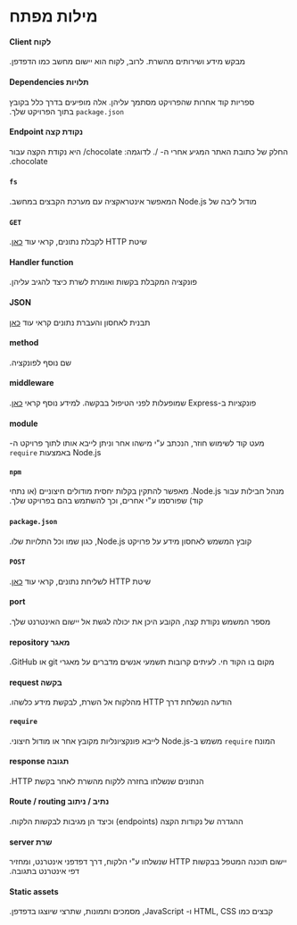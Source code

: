 # &#x202b; מילות מפתח

#### &#x202b; לקוח Client
&#x202b;
מבקש מידע ושירותים מהשרת. לרוב, לקוח הוא יישום מחשב כמו הדפדפן.

#### &#x202b; תלויות Dependencies
&#x202b;
ספריות קוד אחרות שהפרויקט מסתמך עליהן. אלה מופיעים בדרך כלל בקובץ `package.json` בתוך הפרויקט שלך.

#### &#x202b; נקודת קצה Endpoint
&#x202b;
החלק של כתובת האתר המגיע אחרי ה- /. לדוגמה: chocolate/ היא נקודת הקצה עבור chocolate.

#### &#x202b; `fs`
&#x202b;
מודול ליבה של Node.js המאפשר אינטראקציה עם מערכת הקבצים במחשב.

#### &#x202b; `GET`
&#x202b;
שיטת HTTP לקבלת נתונים, קראי עוד [כאן](https://www.w3schools.com/tags/ref_httpmethods.asp).

#### &#x202b; Handler function
&#x202b;
פונקציה המקבלת בקשות ואומרת לשרת כיצד להגיב עליהן.

#### &#x202b; JSON
&#x202b;
תבנית לאחסון והעברת נתונים קראי עוד [כאן](https://www.w3schools.com/js/js_json.asp)

#### &#x202b; method
&#x202b;
שם נוסף לפונקציה.

#### &#x202b; middleware
&#x202b;
פונקציות ב-Express שמופעלות לפני הטיפול בבקשה. למידע נוסף קראי [כאן](https://www.oreilly.com/ideas).

#### module
&#x202b;
מעט קוד לשימוש חוזר, הנכתב ע"י מישהו אחר וניתן לייבא אותו לתוך פרויקט ה- Node.js באמצעות `require`

#### `npm`
&#x202b;
מנהל חבילות עבור Node.js. מאפשר להתקין בקלות יחסית מודולים חיצוניים (או נתחי קוד) שפורסמו ע"י אחרים, וכך להשתמש בהם בפרויקט שלך.

#### &#x202b; `package.json`
&#x202b;
קובץ המשמש לאחסון מידע על פרויקט Node.js, כגון שמו וכל התלויות שלו.

#### &#x202b; `POST`
&#x202b;
שיטת HTTP לשליחת נתונים, קראי עוד [כאן](https://www.w3schools.com/tags/ref_httpmethods.asp).

#### port
&#x202b;
מספר המשמש נקודת קצה, הקובע היכן את יכולה לגשת אל יישום האינטרנט שלך.

#### &#x202b; מאגר repository
&#x202b;
מקום בו הקוד חי. לעיתים קרובות תשמעי אנשים מדברים על מאגרי git או GitHub.

#### &#x202b; בקשה request
&#x202b;
הודעה הנשלחת דרך HTTP מהלקוח אל השרת, לבקשת מידע כלשהו.

#### `require`
&#x202b;
המונח `require` משמש ב-Node.js לייבא פונקציונליות מקובץ אחר או מודול חיצוני.

#### &#x202b; תגובה response
&#x202b;
הנתונים שנשלחו בחזרה ללקוח מהשרת לאחר בקשת HTTP.

#### &#x202b; נתיב / ניתוב Route / routing
&#x202b;
ההגדרה של נקודות הקצה (endpoints) וכיצד הן מגיבות לבקשות הלקוח.

#### &#x202b; שרת server
&#x202b;
יישום תוכנה המטפל בבקשות HTTP שנשלחו ע"י הלקוח, דרך דפדפני אינטרנט, ומחזיר דפי אינטרנט בתגובה.

#### &#x202b; Static assets
&#x202b;
קבצים כמו HTML, CSS ו- JavaScript, מסמכים ותמונות, שתרצי שיוצגו בדפדפן.
